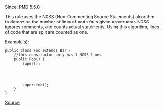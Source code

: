 Since: PMD 5.5.0

This rule uses the NCSS (Non-Commenting Source Statements) algorithm to determine the number of lines
of code for a given constructor. NCSS ignores comments, and counts actual statements. Using this algorithm,
lines of code that are split are counted as one.

Example(s):
```
public class Foo extends Bar {
	//this constructor only has 1 NCSS lines
	public Foo() {
		super();
		
		
		
		
		super.foo();
	}
}
```

[Source](https://pmd.github.io/pmd-5.5.4/pmd-apex/rules/apex/complexity.html#NcssConstructorCount)
